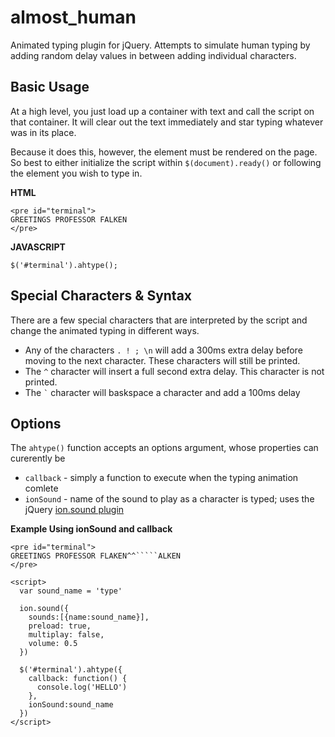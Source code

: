 # almost_human
Animated typing plugin for jQuery. Attempts to simulate human typing by adding random delay values in between adding individual characters.

## Basic Usage
At a high level, you just load up a container with text and call the script on that container. It will clear out the text immediately and star typing whatever was in its place. 

Because it does this, however, the element must be rendered on the page. So best to either initialize the script within `$(document).ready()` or following the element you wish to type in.

**HTML**

```
<pre id="terminal">
GREETINGS PROFESSOR FALKEN
</pre>
```

**JAVASCRIPT**
```
$('#terminal').ahtype();
```

## Special Characters & Syntax

There are a few special characters that are interpreted by the script and change the animated typing in different ways. 

* Any of the characters `. ! ; \n` will add a 300ms extra delay before moving to the next character. These characters will still be printed.
* The `^` character will insert a full second extra delay. This character is not printed.
* The ``` ` ``` character will baskspace a character and add a 100ms delay

## Options
The `ahtype()` function accepts an options argument, whose properties can curerently be
* `callback` - simply a function to execute when the typing animation comlete
* `ionSound` - name of the sound to play as a character is typed; uses the jQuery [ion.sound plugin](http://ionden.com/a/plugins/ion.sound/en.html)

**Example Using ionSound and callback**
```
<pre id="terminal">
GREETINGS PROFESSOR FLAKEN^^`````ALKEN
</pre>

<script>
  var sound_name = 'type'

  ion.sound({
    sounds:[{name:sound_name}],
    preload: true,
    multiplay: false,
    volume: 0.5
  })
  
  $('#terminal').ahtype({
    callback: function() {
      console.log('HELLO')
    },
    ionSound:sound_name
  })
</script>
```
